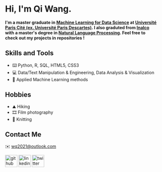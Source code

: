 # Hi, I'm Qi Wang.

<!-- ![Profile views](https://gpvc.arturio.dev/wq2021) -->

**I'm a master graduate in [Machine Learning for Data Science](https://biomedicale.u-paris.fr/master-informatique/master-informatique-amsd/) at [Université  Paris Cité (ex. Université Paris Descartes)](https://u-paris.fr/). I also graduted from [Inalco](http://www.inalco.fr/) with a master's degree in [Natural Language Processing](https://er-tim.fr/master_2). Feel free to check out my projects in repositories !**

## Skills and Tools
- ⌨️ Python, R, SQL, HTML5, CSS3 
- 💻 Data/Text Manipulation & Engineering, Data Analysis & Visualization
- 🧰 Applied Machine Learning methods

## Hobbies
- ⛰ Hiking
- 🎞 Film photography
- 🧶 Knitting

## Contact Me
✉️ wq2021@outlook.com   

[<img src='https://cdn.jsdelivr.net/npm/simple-icons@3.0.1/icons/github.svg' alt='github' height='40'>](https://github.com/wq2021)  [<img src='https://cdn.jsdelivr.net/npm/simple-icons@3.0.1/icons/linkedin.svg' alt='linkedin' height='40'>](https://www.linkedin.com/in/qi-wang-562669bb/)  [<img src='https://cdn.jsdelivr.net/npm/simple-icons@3.0.1/icons/twitter.svg' alt='twitter' height='40'>](https://twitter.com/Quutamo7)  
